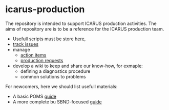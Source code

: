 # icarus-production
The repository is intended to support ICARUS production activities. The aims of repository are is to be a reference for the ICARUS production team.
- Usefull scripts must be store [here](https://github.com/SBNSoftware/sbnutil),
- [track issues](https://github.com/SBNSoftware/icarus-production/issues)
- manage
  - [action items](https://github.com/orgs/SBNSoftware/projects/32)
  - [production requests](https://github.com/orgs/SBNSoftware/projects/31)
- develop a wiki to keep and share our know-how, for exmaple:
  - defining a 	diagnostics procedure
  - common solutions to problems

For newcomers, here we should list usefull materials:
- A basic POMS [guide](https://github.com/SBNSoftware/icarus_production_guide)
- A more complete bu SBND-focused [guide](https://docs.google.com/document/d/1faX8JG3wHwjWl69GtFvojW2zB_IJ3zL0p8DzpwG93bk/edit?tab=t.0#heading=h.8u5f5oi2k2ce)
